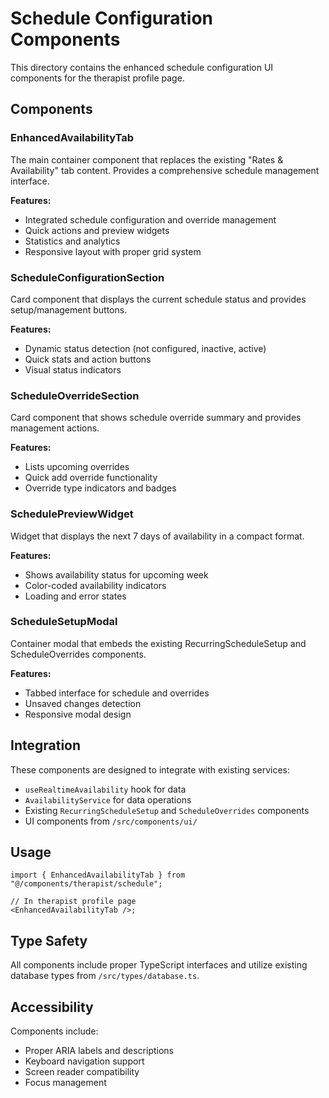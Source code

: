 # Schedule Configuration Components

This directory contains the enhanced schedule configuration UI components for the therapist profile page.

## Components

### EnhancedAvailabilityTab

The main container component that replaces the existing "Rates & Availability" tab content. Provides a comprehensive schedule management interface.

**Features:**

- Integrated schedule configuration and override management
- Quick actions and preview widgets
- Statistics and analytics
- Responsive layout with proper grid system

### ScheduleConfigurationSection

Card component that displays the current schedule status and provides setup/management buttons.

**Features:**

- Dynamic status detection (not configured, inactive, active)
- Quick stats and action buttons
- Visual status indicators

### ScheduleOverrideSection

Card component that shows schedule override summary and provides management actions.

**Features:**

- Lists upcoming overrides
- Quick add override functionality
- Override type indicators and badges

### SchedulePreviewWidget

Widget that displays the next 7 days of availability in a compact format.

**Features:**

- Shows availability status for upcoming week
- Color-coded availability indicators
- Loading and error states

### ScheduleSetupModal

Container modal that embeds the existing RecurringScheduleSetup and ScheduleOverrides components.

**Features:**

- Tabbed interface for schedule and overrides
- Unsaved changes detection
- Responsive modal design

## Integration

These components are designed to integrate with existing services:

- `useRealtimeAvailability` hook for data
- `AvailabilityService` for data operations
- Existing `RecurringScheduleSetup` and `ScheduleOverrides` components
- UI components from `/src/components/ui/`

## Usage

```tsx
import { EnhancedAvailabilityTab } from "@/components/therapist/schedule";

// In therapist profile page
<EnhancedAvailabilityTab />;
```

## Type Safety

All components include proper TypeScript interfaces and utilize existing database types from `/src/types/database.ts`.

## Accessibility

Components include:

- Proper ARIA labels and descriptions
- Keyboard navigation support
- Screen reader compatibility
- Focus management

